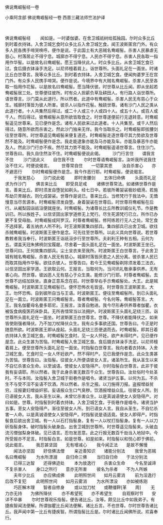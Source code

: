 佛说鸯崛髻经一卷


小乘阿含部
佛说鸯崛髻经一卷
西晋三藏法师竺法护译


　　

佛说鸯崛髻经
　　闻如是。一时婆伽婆。在舍卫城祇树给孤独园。尔时众多比丘到时着衣持钵。入舍卫城乞食时众多比丘入舍卫城乞食。闻王波斯匿宫门外。有众多人民各携手啼哭唤呼。便作是说。于此国土有大恶贼名鸯崛髻。杀害人民暴虐无慈心。村落居止不得宁息。城廓亦不得宁息。人民亦不得宁息。杀害人民各取一指用作华髻。以是故名曰鸯崛髻。愿王当降伏此人。时众多比丘。从舍卫城乞食已过。食后摄衣钵澡手洗足。以尼师檀着肩上。诣世尊所。头面礼足在一面坐。时诸比丘白世尊言。我等众多比丘。到时着衣持钵。入舍卫城乞食。便闻拘婆罗王在宫门外。有众多人民携手啼哭。便作是说。今境界中有大贼名鸯崛髻。杀害人民至各取一指用作花髻。以是故名曰鸯崛髻。愿当降伏彼。时世尊从比丘闻。即从坐起若鸯崛髻居三处。世尊便往彼所。时有众人担薪负草及耕田人。有行路人诣世尊所。语世尊言。沙门莫从此道行。所以然者。此道中有鸯崛髻。杀害人民无有慈心于众生。城廓村落皆为彼人所害。彼杀人以指作花髻。触娆世尊。诸有沙门人民之类从此道行者。十人共集然后得过。或二十人或三十人或四十人。或五十人。或百人或千人。然后得过。彼鸯崛髻从意所欲皆取食之。时世尊遂便前行无退转意。时鸯崛髻遥见世尊来。见已便作是念。诸有人民欲来过此道者。十人共集至。或千人然后得过。随意所欲而杀害之。然此沙门独来无伴。我今当取杀之。时鸯崛髻即拔腰剑往至世尊所。时世尊遥见鸯崛髻来便复道还。时鸯崛髻走逐世尊尽其力势欲及世尊然不能及。时鸯崛髻便作是念。我走能逮象亦能及马亦能及车。亦能及暴恶牛亦能及人。然此沙门行亦不疾。然尽其力势不能及。时鸯崛髻遥语世尊言。住住沙门。世尊告曰。我久自住然汝不住。时鸯崛髻便说此偈。
　　沙门行言住　　谓我言不住
　　沙门说此义　　自住我不住
　　尔时世尊语鸯崛髻言。汝听我所说我住汝不住义。时便说偈言。
　　世尊常自住　　一切蒙其恩
　　汝自杀害心　　亦不避恶行
　　尔时鸯崛髻便作是念。我今作恶行耶。时鸯崛髻。便说偈言。
　　于我发慈心　　沙门说此偈
　　即时舍腰剑　　五体归命佛
　　头面而礼足　　求为作沙门
　　佛言来比丘　　即受具足戒
　　诸佛世尊常法。如诸佛世尊作是言。善来比丘。即时须发自堕犹如剃头。经七日中。若彼所著袈裟极妙细滑。若施布劫贝育越衣。则化成袈裟。世尊作是说已。善来比丘。当修梵行于我法中。无憍慢意当尽苦源本。时鸯崛髻须发自堕。身着袈裟在世尊后。时世尊将鸯崛髻在后行。从阇梨园诣祇洹便就座坐。时鸯崛髻。为诸尊长比丘所教训威仪礼节。作是教训已。所以族姓子。以信坚固出家学道修无上梵行。尽生死源梵行已立。所作已办更不复受母胎。时鸯崛髻成阿罗汉。时尊者鸯崛髻。修阿练若行无人之处。常乞食不选择家。着五纳衣人所不利。时王波斯匿集四部兵。集四部兵已出舍卫城。欲往杀贼鸯崛髻。时波斯匿王便作是念。可先往至世尊所。以此义具向世尊说。若世尊教敕者我当奉行。时波斯匿王诣祇洹步行至世尊所。夫刹利王种有五相。云何为五。谓盖天冠朱拂柄剑宝履屣。尽舍着一面头面礼足在一面坐。时波斯匿王坐已。世尊问曰。王何故集四部兵。尘土坌衣来至我所。时波斯匿王白世尊言。于此舍卫城有贼名鸯崛髻。杀害人民无有慈心。城廓村落皆厌患之人民分离。彼杀害人民已而取其指用作华髻。欲往杀彼人。世尊告曰。若今王见鸯崛髻剃除须发着三法衣。以信坚固出家学道。王欲取云何。王报言。当取何为。当问讯礼敬承事供养。无有害心向。然世尊。彼凶恶人无有慈心于众生类。能修沙门行耶。时尊者鸯崛髻。去世尊不远结加趺坐。直身正意系念在前。时世尊举右手示鸯崛髻处。大王。此是贼鸯崛髻。时波斯匿王见鸯崛髻已。便怀恐怖衣毛皆竖。时世尊告王波斯匿言。大王。勿怀恐怖。自到彼所自当与王语。时波斯匿王。便往至鸯崛髻所。到已头面礼足在一面立。时波斯匿王问鸯崛髻言。尊者鸯崛髻。今名何等。鸯崛髻答言。大王。我名伽瞿母名曼多耶尼。王报言。汝善自勉进。我今尽形寿供养尊者伽瞿。衣被饭食病瘦医药床卧具。无所吝惜常当以法拥护。时波斯匿王头面礼足绕三匝。诣世尊所头面礼足在一面坐。时波斯匿王白世尊言。世尊。不降伏者能降伏之。如来皆使刚强者降伏。乃不加刀杖降伏众生。我有众多事欲还国。世尊告曰。今正是时随意所欲。时波斯匿王即从座起。头面礼足绕三匝便退而去。时鸯崛髻。即其日着衣持钵入舍卫城乞食。时鸯崛髻乞食时。见一女人怀妊。欲产未得时产。见已便作是念。此众生甚为苦恼。时鸯崛髻入舍卫城乞食。食后摄衣钵澡手洗足。以尼师檀着肩上。便至世尊所头面礼足在一面坐。时指髻白世尊言。我向者着衣持钵。入舍卫城乞食。乞食时见一女人怀妊欲产。然不得时产。见已我便作是念。此众生类甚为苦恼。世尊告曰。汝指髻。往彼女人所便语彼女人言。诸圣所生。我从圣生以来不自忆杀害众生命。以至诚语。使彼女人安隐得产。尔时指髻白世尊言。此非于彼我有妄语耶。所以然者。我于此身杀害无数百千众生。世尊告曰。汝处俗时今处圣时。不与本同。汝指髻入舍卫城于街巷作是唱令。诸贤当护五事。以何为五。不杀生不与受不淫不妄语不饮酒。所以然者。杀生之报。以刀施得刀报。盗报增益贫穷。淫报妻妇增益奸邪。妄语报众生口气臭秽。饮酒报增益众乱。往彼女人所。到已语彼女人言。我从圣生以来。未曾忆杀害众生。以是真诚语使女人安隐得产。对曰如是。世尊。时指髻到时着衣持钵。入舍卫城乞食。于街巷作是唱令。诸贤当护五事。至女人安隐得产。渐往至彼女人所。到已语女人言。我自从圣生。不自忆杀害一人命。以是真诚语使女人安隐得产。时指髻说是语适竟。彼女人即得产。时指髻食后欲出舍卫城。有一人以石打指髻身。复有一人以杖打指髻身。复有一人以刀斫指髻身体。破时指髻头破身血。出舍卫城到世尊所。时世尊遥见指髻来。头破血流污僧伽梨身体破。见已语言。忍勿发恶意。此之行报无数百千劫当入地狱中。今所受报亦不足言。时指髻白言。如是世尊。如是如来。时指髻以和悦心即于佛前。说此偈言。
　　我忍甚坚固　　无有增减心
　　我今闻正法　　是故不懈慢
　　闻法亦坚固　　好信佛法僧
　　亲近善知识　　诸能分别法
　　我曾为恶贼　　名曰鸯崛髻
　　为水所漂溺　　自归命三佛
　　当归自归命　　于法分别法
　　已得三达智　　还得佛迹处
　　本为放逸行　　杀害众生命
　　今名至诚谛　　不复杀害人
　　身口之所行　　意亦无所害
　　彼名为杀者　　不为人所嫉
　　夫年少比丘　　亦应佛成佛
　　此明照世间　　如月云雾消
　　前为淫逸行　　后改不复犯
　　此明照世间　　如月云雾消
　　为水所漂没　　亦如被练刚
　　巧匠解木理　　智者自修身
　　或以加刀杖　　或鞭缰靽[革　　周]
　　无力亦无持　　为佛所降伏
　　亦不希望死　　亦不希望生
　　自观察时节　　安详不卒暴
　　尔时世尊观乐指髻。便告诸比丘。汝等。颇见比丘中如我弟子。有捷疾智闻法便解。所谓伽瞿比丘闻法便解。诸比丘言。不也世尊。尔时世尊告诸比丘。我声闻中第一比丘有捷疾智。所谓指髻比丘是。尔时诸比丘闻佛所说。欢喜奉行。


